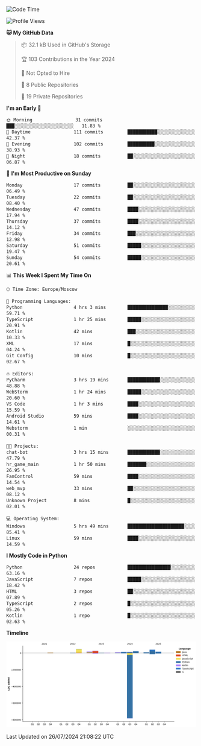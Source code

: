 <!--START_SECTION:waka-->
![Code Time](http://img.shields.io/badge/Code%20Time-417%20hrs%2041%20mins-blue)

![Profile Views](http://img.shields.io/badge/Profile%20Views-2-blue)

**🐱 My GitHub Data** 

> 📦 32.1 kB Used in GitHub's Storage 
 > 
> 🏆 103 Contributions in the Year 2024
 > 
> 🚫 Not Opted to Hire
 > 
> 📜 8 Public Repositories 
 > 
> 🔑 19 Private Repositories 
 > 
**I'm an Early 🐤** 

```text
🌞 Morning                31 commits          ███░░░░░░░░░░░░░░░░░░░░░░   11.83 % 
🌆 Daytime                111 commits         ███████████░░░░░░░░░░░░░░   42.37 % 
🌃 Evening                102 commits         ██████████░░░░░░░░░░░░░░░   38.93 % 
🌙 Night                  18 commits          ██░░░░░░░░░░░░░░░░░░░░░░░   06.87 % 
```
📅 **I'm Most Productive on Sunday** 

```text
Monday                   17 commits          ██░░░░░░░░░░░░░░░░░░░░░░░   06.49 % 
Tuesday                  22 commits          ██░░░░░░░░░░░░░░░░░░░░░░░   08.40 % 
Wednesday                47 commits          ████░░░░░░░░░░░░░░░░░░░░░   17.94 % 
Thursday                 37 commits          ████░░░░░░░░░░░░░░░░░░░░░   14.12 % 
Friday                   34 commits          ███░░░░░░░░░░░░░░░░░░░░░░   12.98 % 
Saturday                 51 commits          █████░░░░░░░░░░░░░░░░░░░░   19.47 % 
Sunday                   54 commits          █████░░░░░░░░░░░░░░░░░░░░   20.61 % 
```


📊 **This Week I Spent My Time On** 

```text
🕑︎ Time Zone: Europe/Moscow

💬 Programming Languages: 
Python                   4 hrs 3 mins        ███████████████░░░░░░░░░░   59.71 % 
TypeScript               1 hr 25 mins        █████░░░░░░░░░░░░░░░░░░░░   20.91 % 
Kotlin                   42 mins             ███░░░░░░░░░░░░░░░░░░░░░░   10.33 % 
XML                      17 mins             █░░░░░░░░░░░░░░░░░░░░░░░░   04.24 % 
Git Config               10 mins             █░░░░░░░░░░░░░░░░░░░░░░░░   02.67 % 

🔥 Editors: 
PyCharm                  3 hrs 19 mins       ████████████░░░░░░░░░░░░░   48.88 % 
WebStorm                 1 hr 24 mins        █████░░░░░░░░░░░░░░░░░░░░   20.60 % 
VS Code                  1 hr 3 mins         ████░░░░░░░░░░░░░░░░░░░░░   15.59 % 
Android Studio           59 mins             ████░░░░░░░░░░░░░░░░░░░░░   14.61 % 
Webstorm                 1 min               ░░░░░░░░░░░░░░░░░░░░░░░░░   00.31 % 

🐱‍💻 Projects: 
chat-bot                 3 hrs 15 mins       ████████████░░░░░░░░░░░░░   47.79 % 
hr_game_main             1 hr 50 mins        ███████░░░░░░░░░░░░░░░░░░   26.95 % 
FanControl               59 mins             ████░░░░░░░░░░░░░░░░░░░░░   14.54 % 
web_mvp                  33 mins             ██░░░░░░░░░░░░░░░░░░░░░░░   08.12 % 
Unknown Project          8 mins              █░░░░░░░░░░░░░░░░░░░░░░░░   02.01 % 

💻 Operating System: 
Windows                  5 hrs 49 mins       █████████████████████░░░░   85.41 % 
Linux                    59 mins             ████░░░░░░░░░░░░░░░░░░░░░   14.59 % 
```

**I Mostly Code in Python** 

```text
Python                   24 repos            ████████████████░░░░░░░░░   63.16 % 
JavaScript               7 repos             █████░░░░░░░░░░░░░░░░░░░░   18.42 % 
HTML                     3 repos             ██░░░░░░░░░░░░░░░░░░░░░░░   07.89 % 
TypeScript               2 repos             █░░░░░░░░░░░░░░░░░░░░░░░░   05.26 % 
Kotlin                   1 repo              █░░░░░░░░░░░░░░░░░░░░░░░░   02.63 % 
```



**Timeline**

![Lines of Code chart](https://raw.githubusercontent.com/adlemx/adlemx/main/assets/bar_graph.png)


 Last Updated on 26/07/2024 21:08:22 UTC
<!--END_SECTION:waka-->
